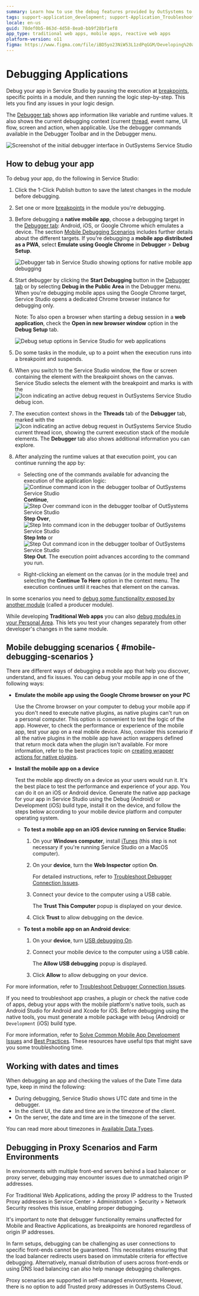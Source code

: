 ```yaml
---
summary: Learn how to use the debug features provided by OutSystems to easily find and troubleshoot semantic errors in your apps.
tags: support-application_development; support-Application_Troubleshooting; support-Application_Troubleshooting-featured
locale: en-us
guid: 78def0b5-863d-4d58-8ea0-bb9f28bf1ef8
app_type: traditional web apps, mobile apps, reactive web apps
platform-version: o11
figma: https://www.figma.com/file/iBD5yo23NiW53L1zdPqGGM/Developing%20an%20Application?node-id=280:129
---
```


# Debugging Applications

Debug your app in Service Studio by pausing the execution at [breakpoints](<breakpoints.md>), specific points in a module, and then running the logic step-by-step. This lets you find any issues in your logic design.

The [Debugger tab](<debugger-ui-reference.md>) shows app information like variable and runtime values. It also shows the current debugging context (current [thread](<threads.md>), event name, UI flow, screen and action, when applicable. Use the debugger commands available in the Debugger Toolbar and in the Debugger menu.

![Screenshot of the initial debugger interface in OutSystems Service Studio](images/debugger-intro-ss.png "Debugger Introduction in Service Studio")

## How to debug your app

To debug your app, do the following in Service Studio:

1. Click the 1-Click Publish button to save the latest changes in the module before debugging. 

1. Set one or more [breakpoints](<breakpoints.md>) in the module you're debugging.

1. Before debugging a **native mobile app**, choose a debugging target in the [Debugger tab](<debugger-ui-reference.md>): Android, iOS, or Google Chrome which emulates a device. The section [Mobile Debugging Scenarios](<#mobile-debugging-scenarios>) includes further details about the different targets. If you're debugging a **mobile app distributed as a PWA**, select **Emulate using Google Chrome** in **Debugger** > **Debug Setup**. 

    ![Debugger tab in Service Studio showing options for native mobile app debugging](images/debugger-tab.png "Debugger Tab in Service Studio")

1. Start debugger by clicking the **Start Debugging** button in the [Debugger tab](<debugger-ui-reference.md>) or by selecting **Debug in the Public Area** in the Debugger menu. When you're debugging mobile apps using the Google Chrome target, Service Studio opens a dedicated Chrome browser instance for debugging only.

    Note: To also open a browser when starting a debug session in a **web application**, check the **Open in new browser window** option in the **Debug Setup** tab.

    ![Debug setup options in Service Studio for web applications](images/debug-setup-tab-web.png "Debug Setup for Web Applications")

1. Do some tasks in the module, up to a point when the execution runs into a breakpoint and suspends.

1. When you switch to the Service Studio window, the flow or screen containing the element with the breakpoint shows on the canvas. Service Studio selects the element with the breakpoint and marks is with the ![Icon indicating an active debug request in OutSystems Service Studio](images/overlay-active-request.png "Debug Icon") debug icon.

1. The execution context shows in the **Threads** tab of the **Debugger** tab, marked with the ![Icon indicating an active debug request in OutSystems Service Studio](images/overlay-active-request.png "Debug Icon") current thread icon, showing the current execution stack of the module elements. The **Debugger** tab also shows additional information you can explore.

1. After analyzing the runtime values at that execution point, you can continue running the app by:

    * Selecting one of the commands available for advancing the execution of the application logic: ![Continue command icon in the debugger toolbar of OutSystems Service Studio](images/toolbar-button-continue.png "Continue Command Icon") **Continue**, ![Step Over command icon in the debugger toolbar of OutSystems Service Studio](images/toolbar-button-step-over.png "Step Over Command Icon") **Step Over**, ![Step Into command icon in the debugger toolbar of OutSystems Service Studio](images/toolbar-button-step-into.png "Step Into Command Icon") **Step Into** or ![Step Out command icon in the debugger toolbar of OutSystems Service Studio](images/toolbar-button-step-out.png "Step Out Command Icon") **Step Out**. The execution point advances according to the command you run.

    * Right-clicking an element on the canvas (or in the module tree) and selecting the **Continue To Here** option in the context menu. The execution continues until it reaches that element on the canvas.

In some scenarios you need to [debug some functionality exposed by another module](<debug-producer-modules.md>) (called a producer module).

While developing **Traditional Web apps** you can also [debug modules in your Personal Area](<public-personal-areas.md>). This lets you test your changes separately from other developer's changes in the same module.

## Mobile debugging scenarios { #mobile-debugging-scenarios }

There are different ways of debugging a mobile app that help you discover, understand, and fix issues. You can debug your mobile app in one of the following ways:

* **Emulate the mobile app using the Google Chrome browser on your PC**

    Use the Chrome browser on your computer to debug your mobile app if you don't need to execute native plugins, as native plugins can't run on a personal computer. This option is convenient to test the logic of the app. However, to check the performance or experience of the mobile app, test your app on a real mobile device. Also, consider this scenario if all the native plugins in the mobile app have action wrappers defined that return mock data when the plugin isn't available. For more information, refer to the best practices topic on [creating wrapper actions for native plugins](https://success.outsystems.com/documentation/best_practices/development/outsystems_mobile_best_practices/#Define-Fallbacks-for-Your-Native-Plugins).

* **Install the mobile app on a device**

    Test the mobile app directly on a device as your users would run it. It's the best place to test the performance and experience of your app. You can do it on an iOS or Android device. Generate the native app package for your app in Service Studio using the Debug (Android) or Development (iOS) build type, install it on the device, and follow the steps below according to your mobile device platform and computer operating system.

    * **To test a mobile app on an iOS device running on Service Studio:**
    
        1. On your **Windows computer**, install [iTunes](<https://www.apple.com/itunes/download/>) (this step is not necessary if you're running Service Studio on a MacOS computer).

        1. On your **device**, turn the **Web Inspector** option **On**. 
        
            For detailed instructions, refer to [Troubleshoot Debugger Connection Issues](<troubleshoot-debugger-connection.md#web-inspector-is-not-enabled-on-your-device>).

        1. Connect your device to the computer using a USB cable.

            The **Trust This Computer** popup is displayed on your device.

        1. Click **Trust** to allow debugging on the device.
    
    * **To test a mobile app on an Android device**:
    
        1. On your **device**, turn [USB debugging On](<https://developer.android.com/studio/debug/dev-options.html#enable>).

        1. Connect your mobile device to the computer using a USB cable.

            The **Allow USB debugging** popup is displayed.

        1. Click **Allow** to allow debugging on your device.

For more information, refer to [Troubleshoot Debugger Connection Issues](<troubleshoot-debugger-connection.md>).

If you need to troubleshoot app crashes, a plugin or check the native code of apps, debug your apps with the mobile platform's native tools, such as Android Studio for Android and Xcode for iOS. Before debugging using the native tools, you must generate a mobile package with `Debug` (Android) or `Development` (iOS) build type.

<div class="info" markdown="1">

For more information, refer to [Solve Common Mobile App Development Issues](<../solve-common-mobile-app-development-issues.md>) and [Best Practices](<https://success.outsystems.com/Documentation/Best_Practices/OutSystems_Mobile_Best_Practices>). These resources have useful tips that might save you some troubleshooting time.

</div>

## Working with dates and times

When debugging an app and checking the values of the Date Time data type, keep in mind the following:

* During debugging, Service Studio shows UTC date and time in the debugger.
* In the client UI, the date and time are in the timezone of the client.
* On the server, the date and time are in the timezone of the server.

You can read more about timezones in [Available Data Types](../../../ref/data/data-types/available-data-types.md#date-time-notes).

## Debugging in Proxy Scenarios and Farm Environments

In environments with multiple front-end servers behind a load balancer or proxy server, debugging may encounter issues due to unmatched origin IP addresses.

For Traditional Web Applications, adding the proxy IP address to the Trusted Proxy addresses in Service Center > Administration > Security > Network Security resolves this issue, enabling proper debugging.

It's important to note that debugger functionality remains unaffected for Mobile and Reactive Applications, as breakpoints are honored regardless of origin IP addresses.

In farm setups, debugging can be challenging as user connections to specific front-ends cannot be guaranteed. This necessitates ensuring that the load balancer redirects users based on immutable criteria for effective debugging. 
Alternatively, manual distribution of users across front-ends or using DNS load balancing can also help manage debugging challenges.

<div class="info" markdown="1">

Proxy scenarios are supported in self-managed environments. However, there is no option to add Trusted proxy addresses in OutSystems Cloud.

</div>
